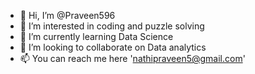 - 👋 Hi, I’m @Praveen596
- 👀 I’m interested in coding and puzzle solving
- 🌱 I’m currently learning Data Science
- 💞️ I’m looking to collaborate on Data analytics
- 📫 You can  reach me here 'nathipraveen5@gmail.com'


<!---
Praveen596/Praveen596 is a ✨ special ✨ repository because its `README.md` (this file) appears on your GitHub profile.
You can click the Preview link to take a look at your changes.
--->
